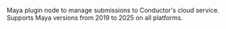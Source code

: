 Maya plugin node to manage submissions to Conductor's cloud service. Supports Maya versions from 2019 to 2025 on all platforms.
